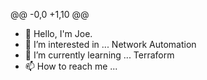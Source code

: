 @@ -0,0 +1,10 @@
- 👋 Hello, I'm Joe.
- 👀 I’m interested in ... Network Automation
- 🌱 I’m currently learning ... Terraform
- 📫 How to reach me ...

<!---
j00kah/j00kah is a ✨ special ✨ repository because its `README.md` (this file) appears on your GitHub profile.
You can click the Preview link to take a look at your changes.
--->
